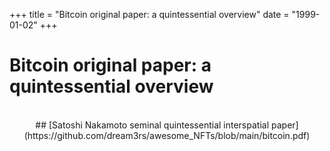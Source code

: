 +++
title = "Bitcoin original paper: a quintessential overview"
date = "1999-01-02"
+++



# Bitcoin original paper: a quintessential overview

<br>

<center>
## [Satoshi Nakamoto seminal quintessential interspatial paper](https://github.com/dream3rs/awesome_NFTs/blob/main/bitcoin.pdf)
<center>

<br>